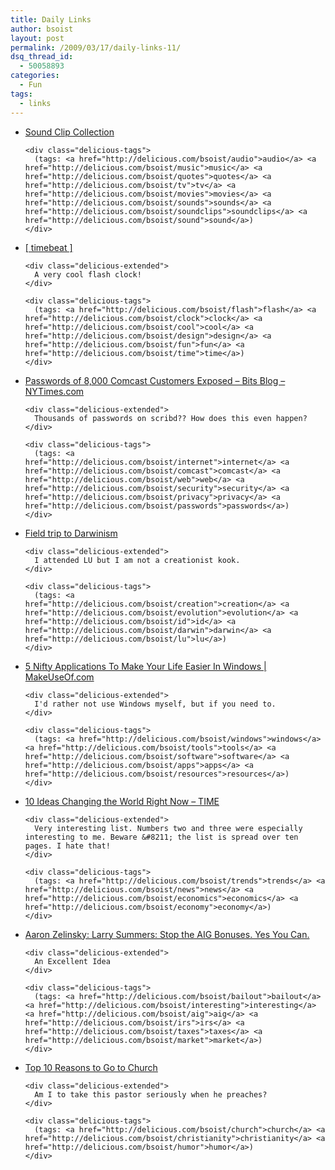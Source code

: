```yaml
---
title: Daily Links
author: bsoist
layout: post
permalink: /2009/03/17/daily-links-11/
dsq_thread_id:
  - 50058893
categories:
  - Fun
tags:
  - links
---
```

<ul class="delicious">
  <li>
    <div class="delicious-link">
      <a href="http://www.fozzy42.com/SoundClips.html">Sound Clip Collection</a>
    </div>
    
    <div class="delicious-tags">
      (tags: <a href="http://delicious.com/bsoist/audio">audio</a> <a href="http://delicious.com/bsoist/music">music</a> <a href="http://delicious.com/bsoist/quotes">quotes</a> <a href="http://delicious.com/bsoist/tv">tv</a> <a href="http://delicious.com/bsoist/movies">movies</a> <a href="http://delicious.com/bsoist/sounds">sounds</a> <a href="http://delicious.com/bsoist/soundclips">soundclips</a> <a href="http://delicious.com/bsoist/sound">sound</a>)
    </div>
  </li>
  
  <li>
    <div class="delicious-link">
      <a href="http://leogeo.com/28_timebeat.htm">[ timebeat ]</a>
    </div>
    
    <div class="delicious-extended">
      A very cool flash clock!
    </div>
    
    <div class="delicious-tags">
      (tags: <a href="http://delicious.com/bsoist/flash">flash</a> <a href="http://delicious.com/bsoist/clock">clock</a> <a href="http://delicious.com/bsoist/cool">cool</a> <a href="http://delicious.com/bsoist/design">design</a> <a href="http://delicious.com/bsoist/fun">fun</a> <a href="http://delicious.com/bsoist/time">time</a>)
    </div>
  </li>
  
  <li>
    <div class="delicious-link">
      <a href="http://bits.blogs.nytimes.com/2009/03/16/passwords-of-8000-comcast-customers-exposed/">Passwords of 8,000 Comcast Customers Exposed &#8211; Bits Blog &#8211; NYTimes.com</a>
    </div>
    
    <div class="delicious-extended">
      Thousands of passwords on scribd?? How does this even happen?
    </div>
    
    <div class="delicious-tags">
      (tags: <a href="http://delicious.com/bsoist/internet">internet</a> <a href="http://delicious.com/bsoist/comcast">comcast</a> <a href="http://delicious.com/bsoist/web">web</a> <a href="http://delicious.com/bsoist/security">security</a> <a href="http://delicious.com/bsoist/privacy">privacy</a> <a href="http://delicious.com/bsoist/passwords">passwords</a>)
    </div>
  </li>
  
  <li>
    <div class="delicious-link">
      <a href="http://www.kottke.org/09/03/field-trip-to-darwinism">Field trip to Darwinism</a>
    </div>
    
    <div class="delicious-extended">
      I attended LU but I am not a creationist kook.
    </div>
    
    <div class="delicious-tags">
      (tags: <a href="http://delicious.com/bsoist/creation">creation</a> <a href="http://delicious.com/bsoist/evolution">evolution</a> <a href="http://delicious.com/bsoist/id">id</a> <a href="http://delicious.com/bsoist/darwin">darwin</a> <a href="http://delicious.com/bsoist/lu">lu</a>)
    </div>
  </li>
  
  <li>
    <div class="delicious-link">
      <a href="http://www.makeuseof.com/tag/5-nifty-applications-to-make-your-life-easier-in-windows/">5 Nifty Applications To Make Your Life Easier In Windows | MakeUseOf.com</a>
    </div>
    
    <div class="delicious-extended">
      I'd rather not use Windows myself, but if you need to.
    </div>
    
    <div class="delicious-tags">
      (tags: <a href="http://delicious.com/bsoist/windows">windows</a> <a href="http://delicious.com/bsoist/tools">tools</a> <a href="http://delicious.com/bsoist/software">software</a> <a href="http://delicious.com/bsoist/apps">apps</a> <a href="http://delicious.com/bsoist/resources">resources</a>)
    </div>
  </li>
  
  <li>
    <div class="delicious-link">
      <a href="http://www.time.com/time/specials/packages/article/0,28804,1884779_1884782,00.html">10 Ideas Changing the World Right Now &#8211; TIME</a>
    </div>
    
    <div class="delicious-extended">
      Very interesting list. Numbers two and three were especially interesting to me. Beware &#8211; the list is spread over ten pages. I hate that!
    </div>
    
    <div class="delicious-tags">
      (tags: <a href="http://delicious.com/bsoist/trends">trends</a> <a href="http://delicious.com/bsoist/news">news</a> <a href="http://delicious.com/bsoist/economics">economics</a> <a href="http://delicious.com/bsoist/economy">economy</a>)
    </div>
  </li>
  
  <li>
    <div class="delicious-link">
      <a href="http://www.huffingtonpost.com/aaron-zelinsky/larry-summers-stop-the-ai_b_175151.html">Aaron Zelinsky: Larry Summers: Stop the AIG Bonuses. Yes You Can.</a>
    </div>
    
    <div class="delicious-extended">
      An Excellent Idea
    </div>
    
    <div class="delicious-tags">
      (tags: <a href="http://delicious.com/bsoist/bailout">bailout</a> <a href="http://delicious.com/bsoist/interesting">interesting</a> <a href="http://delicious.com/bsoist/aig">aig</a> <a href="http://delicious.com/bsoist/irs">irs</a> <a href="http://delicious.com/bsoist/taxes">taxes</a> <a href="http://delicious.com/bsoist/market">market</a>)
    </div>
  </li>
  
  <li>
    <div class="delicious-link">
      <a href="http://foxforum.blogs.foxnews.com/2009/03/08/shuler_church/">Top 10 Reasons to Go to Church</a>
    </div>
    
    <div class="delicious-extended">
      Am I to take this pastor seriously when he preaches?
    </div>
    
    <div class="delicious-tags">
      (tags: <a href="http://delicious.com/bsoist/church">church</a> <a href="http://delicious.com/bsoist/christianity">christianity</a> <a href="http://delicious.com/bsoist/humor">humor</a>)
    </div>
  </li>
</ul>

